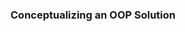 <link rel="stylesheet" href="{{baseUrl}}/css/textbook.css">

<div class="website-content">

### Conceptualizing an OOP Solution

<div id="main">

<include src="./introduction/topicPanel.md" />
<include src="./basics/topicPanel.md" />
<include src="./intermediate/topicPanel.md" />

</div>
</div>
